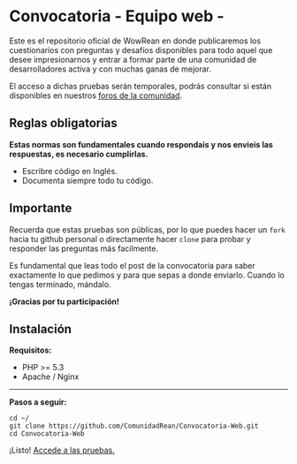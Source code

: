 # Convocatoria - Equipo web - #

Este es el repositorio oficial de WowRean en donde publicaremos los cuestionarios con preguntas y desafíos disponibles para todo aquel que desee impresionarnos y entrar a formar parte de una comunidad de desarrolladores activa y con muchas ganas de mejorar.

El acceso a dichas pruebas serán temporales, podrás consultar si están disponibles en nuestros [foros de la comunidad](http://www.wowrean.es/wow/es/foro/viewforum.php?id=5 "foros de la comunidad").

## Reglas obligatorias ##

**Estas normas son fundamentales cuando respondais y nos envieis las respuestas, es necesario cumplirlas.**

- Escribre código en Inglés.
- Documenta siempre todo tu código.

## Importante ##

Recuerda que estas pruebas son públicas, por lo que puedes hacer un `fork` hacia tu github personal o directamente hacer `clone` para probar y responder las preguntas más facilmente.

Es fundamental que leas todo el post de la convocatoria para saber exactamente lo que pedimos y para que sepas a donde enviarlo. Cuando lo tengas terminado, mándalo.

**¡Gracias por tu participación!**

## Instalación ##
**Requisitos:**

- PHP >= 5.3
- Apache / Nginx 

---
**Pasos a seguir:**

    cd ~/
    git clone https://github.com/ComunidadRean/Convocatoria-Web.git
    cd Convocatoria-Web

¡Listo! [Accede a las pruebas.](http://127.0.0.1)
